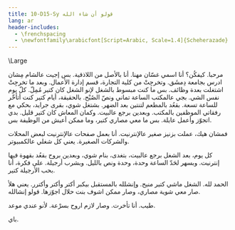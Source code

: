 ```yaml
---
title: 10-D15-Sy قولو أن شاء الله
lang: ar
header-includes:
  - \frenchspacing
  - \newfontfamily\arabicfont[Script=Arabic, Scale=1.4]{Scheherazade}
---
```


\Large

مرحبا. كيفكُن؟ أنا اسمي غسّان مهنا. أنا بالأصل من اللاذقية. بس إجيت عالشام مِشان ادرس بجامعة دِمشَق. وتخرجِتْ من كلية التجارة، قسم إدارة الأعمال. وبعد ما تخرجِتْ اشتغلت بعدة وظائف. بس ما كنت مبسوط بالشغل لإنو الشغل كان كتير مُمِلّ. كلّ يوم نفس الشي. بجي عالمكتب الساعة تماني ونصّ الصُبْح. بالحقيقة، أيام كتير كنت أتأخّر للساعة تسعة. بقعُد بالمطعم لتنتين بعد الضهر. بشتغل شوي، بقرى جرايد، بحكي مع رفقاتي الموظفين بالمكتب. وبعدين برجع عالبيت. وكمان المعاش كان كتير قليل. بدي اتجوّز وأعمل عايلة. بس ما معي مصاري كتير، وما ممكن أعيش من الوظيفة بس.

فمشان هيك، عملت بزنيز صغير عالإنترنيت. أنا بعمل صفحات عالإنترنيت لبعض المحلات والشركات الصغيرة. يعني كل شغلي عالكمبيوتر.

كل يوم، بعد الشغل برجع عالبيت، بتغدى، بنام شوي، وبعدين بروح بقعُد بقهوة فيها إنترنيت. وبسهر لحَدّ الساعة وحدة، وحدة ونص بالليل. وبشرب أرجيلة. على فكرة، أنا بحب الأرجيلة كتير.

الحمد لله. الشغل ماشي كتير منيح. وإنشلله بالمستقبل بيكبر أكتر وأكتر وأكترر. يعني هلأ صار معي شوية مصاري، وصار ممكن اشوف بنت حلال اجوّزها. قولو إنشالله.

طيب. أنا تأخرت. وصار لازم اروح بسرْعة. لأنو عندي موعد.

باي.
